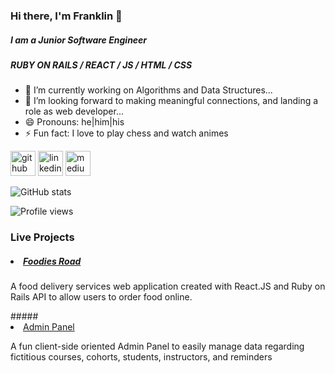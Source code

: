 ### Hi there, I'm Franklin 👋
##### I am a Junior Software Engineer 

##### RUBY ON RAILS  / REACT / JS / HTML / CSS

- 🔭 I’m currently working on Algorithms and Data Structures...
- 🤔 I’m looking forward to making meaningful connections, and landing a role as web developer...
- 😄 Pronouns: he|him|his
- ⚡ Fun fact: I love to play chess and watch animes

[<img src='https://cdn.jsdelivr.net/npm/simple-icons@3.0.1/icons/github.svg' alt='github' height='40'>](https://github.com/fbado66)  [<img src='https://cdn.jsdelivr.net/npm/simple-icons@3.0.1/icons/linkedin.svg' alt='linkedin' height='40'>](https://www.linkedin.com/in/franklin-bado/)  [<img src='https://cdn.jsdelivr.net/npm/simple-icons@3.0.1/icons/medium.svg' alt='medium' height='40'>](https://medium.com/@fbado66)  

![GitHub stats](https://github-readme-stats.vercel.app/api?username=fbado66&show_icons=true)  

![Profile views](https://gpvc.arturio.dev/fbado66)  


### Live Projects
##### <li><a href="https://evening-taiga-01396.herokuapp.com/" >Foodies Road </a> <br/>
  <p>A food delivery services web application created with React.JS and Ruby on Rails API to allow users to order food online. </p>
</li>
##### <li><a href="https://murmuring-hamlet-99473.herokuapp.com/"> Admin Panel </a> <br/>
<p>A fun client-side oriented Admin Panel to easily manage data regarding fictitious courses, cohorts, students, instructors, and reminders</p>
</li>

